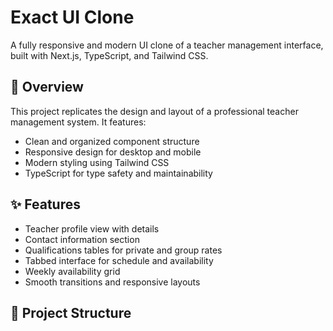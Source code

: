 # Exact UI Clone

A fully responsive and modern UI clone of a teacher management interface, built with Next.js, TypeScript, and Tailwind CSS.

## 🚀 Overview

This project replicates the design and layout of a professional teacher management system. It features:

- Clean and organized component structure
- Responsive design for desktop and mobile
- Modern styling using Tailwind CSS
- TypeScript for type safety and maintainability

## ✨ Features

- Teacher profile view with details
- Contact information section
- Qualifications tables for private and group rates
- Tabbed interface for schedule and availability
- Weekly availability grid
- Smooth transitions and responsive layouts

## 📂 Project Structure

